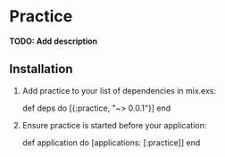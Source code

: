 # Practice

**TODO: Add description**

## Installation

  1. Add practice to your list of dependencies in mix.exs:

        def deps do
          [{:practice, "~> 0.0.1"}]
        end

  2. Ensure practice is started before your application:

        def application do
          [applications: [:practice]]
        end
